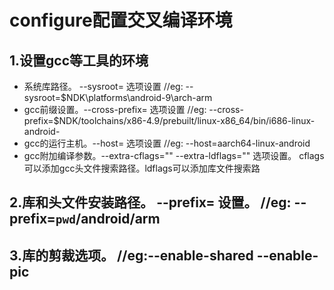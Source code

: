 # configure配置交叉编译环境
## 1.设置gcc等工具的环境
- 系统库路径。 --sysroot= 选项设置 //eg: --sysroot=$NDK\platforms\android-9\arch-arm
- gcc前缀设置。--cross-prefix=  选项设置 //eg:  --cross-prefix=$NDK/toolchains/x86-4.9/prebuilt/linux-x86_64/bin/i686-linux-android-
- gcc的运行主机。--host=    选项设置  //eg: --host=aarch64-linux-android
- gcc附加编译参数。--extra-cflags="" --extra-ldflags="" 选项设置。 cflags可以添加gcc头文件搜索路径。ldflags可以添加库文件搜索路
## 2.库和头文件安装路径。  --prefix= 设置。  //eg: --prefix=`pwd`/android/arm
## 3.库的剪裁选项。 //eg:--enable-shared --enable-pic
